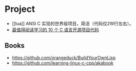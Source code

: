 # Project
- [[lua]] ANSI C 实现的世界级项目，简洁（代码仅2W行左右）。
- [最值得阅读学习的 10 个 C 语言开源项目代码](http://blog.jobbole.com/79023/)


## Books
- https://github.com/orangeduck/BuildYourOwnLisp
- https://github.com/learning-linux-c-cpp/akabook
